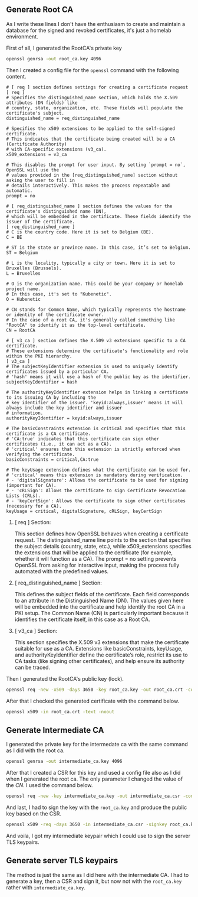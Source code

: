 
## Generate Root CA

As I write these lines I don't have the enthusiasm to create and maintain a database for the signed and revoked
certificates, it's just a homelab environment. 

First of all, I generated the RootCA's private key
```bash
openssl genrsa -out root_ca.key 4096
```

Then I created a config file for the `openssl` command with the following content.

```plain
# [ req ] section defines settings for creating a certificate request
[ req ]
# Specifies the distinguished_name section, which holds the X.509 attributes (DN fields) like 
# country, state, organization, etc. These fields will populate the certificate's subject.
distinguished_name = req_distinguished_name

# Specifies the x509 extensions to be applied to the self-signed certificate. 
# This indicates that the certificate being created will be a CA (Certificate Authority) 
# with CA-specific extensions (v3_ca).
x509_extensions = v3_ca

# This disables the prompt for user input. By setting `prompt = no`, OpenSSL will use the 
# values provided in the [req_distinguished_name] section without asking the user to fill in 
# details interactively. This makes the process repeatable and automatic.
prompt = no

# [ req_distinguished_name ] section defines the values for the certificate's distinguished name (DN),
# which will be embedded in the certificate. These fields identify the issuer of the certificate.
[ req_distinguished_name ]
# C is the country code. Here it is set to Belgium (BE).
C = BE

# ST is the state or province name. In this case, it’s set to Belgium.
ST = Belgium

# L is the locality, typically a city or town. Here it is set to Bruxelles (Brussels).
L = Bruxelles

# O is the organization name. This could be your company or homelab project name. 
# In this case, it's set to "Kubenetic".
O = Kubenetic

# CN stands for Common Name, which typically represents the hostname or identity of the certificate owner.
# In the case of a root CA, it's generally called something like "RootCA" to identify it as the top-level certificate.
CN = RootCA

# [ v3_ca ] section defines the X.509 v3 extensions specific to a CA certificate. 
# These extensions determine the certificate's functionality and role within the PKI hierarchy.
[ v3_ca ]
# The subjectKeyIdentifier extension is used to uniquely identify certificates issued by a particular CA. 
# 'hash' means it will use a hash of the public key as the identifier.
subjectKeyIdentifier = hash

# The authorityKeyIdentifier extension helps in linking a certificate to its issuing CA by including the
# key identifier of the issuer. 'keyid:always,issuer' means it will always include the key identifier and issuer 
# information.
authorityKeyIdentifier = keyid:always,issuer

# The basicConstraints extension is critical and specifies that this certificate is a CA certificate.
# 'CA:true' indicates that this certificate can sign other certificates (i.e., it can act as a CA).
# 'critical' ensures that this extension is strictly enforced when verifying the certificate.
basicConstraints = critical,CA:true

# The keyUsage extension defines what the certificate can be used for. 
# 'critical' means this extension is mandatory during verification.
# - 'digitalSignature': Allows the certificate to be used for signing (important for CA).
# - 'cRLSign': Allows the certificate to sign Certificate Revocation Lists (CRLs).
# - 'keyCertSign': Allows the certificate to sign other certificates (necessary for a CA).
keyUsage = critical, digitalSignature, cRLSign, keyCertSign
```

1. [ req ] Section:

    This section defines how OpenSSL behaves when creating a certificate request. The distinguished_name line points to the section that specifies the subject details (country, state, etc.), while x509_extensions specifies the extensions that will be applied to the certificate (for example, whether it will function as a CA). The prompt = no setting prevents OpenSSL from asking for interactive input, making the process fully automated with the predefined values.

2. [ req_distinguished_name ] Section:

    This defines the subject fields of the certificate. Each field corresponds to an attribute in the Distinguished Name (DN). The values given here will be embedded into the certificate and help identify the root CA in a PKI setup. The Common Name (CN) is particularly important because it identifies the certificate itself, in this case as a Root CA.

3. [ v3_ca ] Section:

    This section specifies the X.509 v3 extensions that make the certificate suitable for use as a CA. Extensions like basicConstraints, keyUsage, and authorityKeyIdentifier define the certificate’s role, restrict its use to CA tasks (like signing other certificates), and help ensure its authority can be traced.

Then I generated the RootCA's public key (lock).

```bash
openssl req -new -x509 -days 3650 -key root_ca.key -out root_ca.crt -config root_ca.cnf
```

After that I checked the generated certificate with the command below.

```bash
openssl x509 -in root_ca.crt -text -noout
```

## Generate Intermediate CA

I generated the private key for the intermedate ca with the same command as I did with the root ca.

```bash
openssl genrsa -out intermediate_ca.key 4096
```

After that I created a CSR for this key and used a config file also as I did when I generated the root ca. The only
parameter I changed the value of the _CN_. I used the command below.

```bash
openssl req -new -key intermediate_ca.key -out intermediate_ca.csr -config intermediate_ca.cnf
```

And last, I had to sign the key with the `root_ca.key` and produce the public key based on the CSR.

```bash
openssl x509 -req -days 3650 -in intermediate_ca.csr -signkey root_ca.key -out intermediate_ca.crt
```

And voila, I got my intermediate keypair which I could use to sign the server TLS keypairs. 

## Generate server TLS keypairs

The method is just the same as I did here with the intermediate CA. I had to generate a key, then a CSR and sign it, 
but now not with the `root_ca.key` rather with `intermediate_ca.key`.
